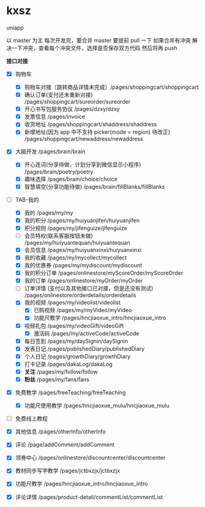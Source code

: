 # kxsz

uniapp

以 master 为主
每次开发完，要合并 master 要提前 pull 一下
如果合并有冲突
解决一下冲突，查看每个冲突文件，选择是否保存双方代码
然后将再 push

**接口对接**

- [x] 购物车

  - [x] 购物车对接（跳转商品详情未完成）/pages/shoppingcart/shoppingcart
  - [x] 确认订单(支付还未重新对接) /pages/shoppingcart/sureorder/sureorder
  - [x] 开心书写包服务协议 /pages/dzxy/dzxy
  - [x] 发票信息 /pages/invoice
  - [x] 收货地址 /pages/shoppingcart/shaddress/shaddress
  - [x] 新增地址(因为 app 中不支持 picker(mode = region) 待改正) /pages/shoppingcart/newaddress/newaddress

- [x] 大脑开发 /pages/brain/brain

  - [x] 开心连词(分享待做，计划分享到微信显示小程序) /pages/brain/poetry/poetry
  - [x] 趣味选择 /pages/brain/choice/choice
  - [x] 智慧填空(分享功能待做) /pages/brain/fillBlanks/fillBlanks

- [ ] TAB-我的

  - [x] 我的 /pages/my/my
  - [x] 我的积分 /pages/my/huiyuanjifen/huiyuanjifen
  - [x] 积分规则 /pages/my/jifenguize/jifenguize
  - [ ] 会员特权(联系客服按钮未做) /pages/my/huiyuantequan/huiyuantequan
  - [x] 会员信息 /pages/my/huiyuanxinxi/huiyuanxinxi
  - [x] 我的收藏 /pages/my/mycollect/mycollect
  - [x] 我的优惠券 /pages/my/mydiscount/mydiscount
  - [x] 我的积分订单 /pages/onlinestore/myScoreOrder/myScoreOrder
  - [x] 我的订单 /pages/onlinestore/myOrder/myOrder
  - [ ] 订单详情 (支付以及其他接口已对接，但是还没有测试) /pages/onlinestore/orderdetails/orderdetails
  - [x] 我的视频 /pages/my/videolist/videolist
    - [x] 已购视频 /pages/my/myVideo/myVideo
    - [x] 功能尺教学 /pages/hncjiaoxue_intro/hncjiaoxue_intro
  - [x] 视频礼包 /pages/my/videoGift/videoGift
    - [x] 激活码 /pages/my/activeCode/activeCode
  - [x] 每日签到 /pages/my/daySignin/daySignin
  - [x] 发表日记 /pages/publishedDiary/publishedDiary
  - [x] 个人日记 /pages/growthDiary/growthDiary
  - [x] 打卡记录 /pages/dakaLog/dakaLog
  - [x] **关注** /pages/my/follow/follow
  - [x] **粉丝** /pages/my/fans/fans

- [x] 免费教学 /pages/freeTeaching/freeTeaching
  - [x] 功能尺使用教学 /pages/hncjiaoxue_mulu/hncjiaoxue_mulu

- [ ] 免费线上教程 

- [x] 其他信息 /pages/otherInfo/otherInfo
- [x] 评论 /page/addComment/addComment
- [x] 领券中心 /pages/onlinestore/discountcenter/discountcenter
- [x] 教材同步写字教学 /pages/jctbxzjx/jctbxzjx
- [x] 功能尺教学 /pages/hncjiaoxue_intro/hncjiaoxue_intro
- [x] 评论详情 /pages/product-detail/commentList/commentList
